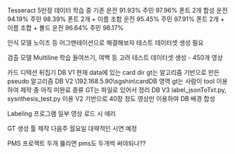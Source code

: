 Tesseract
	5만장 데이터 학습 중
	기존 운전 91.93% 주민 97.96%
	폰트 2개 합성 운전 94.19% 주민 98.39%
	폰트 2개 + 이름 조합 운전 95.45% 주민 97.91%
	폰트 2개 + 이름 조합 + 볼드 운전 96.64% 주민 98.17%
	
인식 모델
	노이즈 등 어그멘테이션으로 해결해보자
	테스트 데이터셋 생성 필요
	
검출 모델
	Multiline 학습
	들여쓰기, 여백 등 고려
	테스트 데이터셋 생성 - 450개 영상
	
카드 디텍션
	뒤집기 
	DB V1
		현재 data에 있는 card dir
		gt는 알고리즘 기반으로 만든 pseudo 알고리즘
	DB V2
		\\192.168.5.90\sgshin\cardDB
		영역 gt는 사람이 tool 이용하여 제작 중
			아직 미완료
		종류 GT는 파일로 있어서 정리
	DB V3
		label_jsonToTxt.py, sysnthesis_test.py 이용
		V2 기반으로 40장 정도 영상만 이용하여 DB 배경 합성

Labeling 프로그램
	일부 영상 로드 시 에러

GT 생성 툴 제작
	다음주 월요일 대략적인 시연 예정

PMS
프로젝트 두개 뚫리면 pms도 두개씩 써야되나??